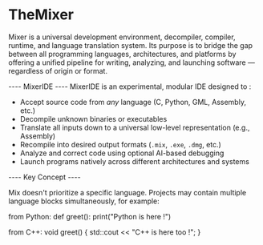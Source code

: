 # TheMixer
Mixer is a universal development environment, decompiler, compiler, runtime, and language translation system. Its purpose is to bridge the gap between all programming languages, architectures, and platforms by offering a unified pipeline for writing, analyzing, and launching software — regardless of origin or format.

---- MixerIDE ----
MixerIDE is an experimental, modular IDE designed to :

  - Accept source code from *any* language (C, Python, GML, Assembly, etc.)
  - Decompile unknown binaries or executables
  - Translate all inputs down to a universal low-level representation (e.g., Assembly)
  - Recompile into desired output formats (`.mix`, `.exe`, `.dmg`, etc.)
  - Analyze and correct code using optional AI-based debugging
  - Launch programs natively across different architectures and systems

---- Key Concept ----


Mix doesn't prioritize a specific language. Projects may contain multiple language blocks simultaneously, for example:

from Python:
  def greet():
    print("Python is here !")

from C++:
  void greet() {
  std::cout << "C++ is here too !";
  }
